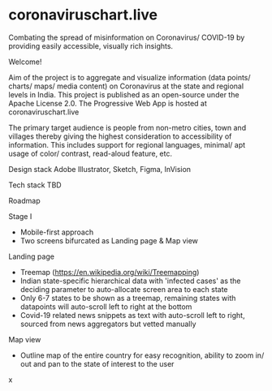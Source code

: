 # coronaviruschart.live
Combating the spread of misinformation on Coronavirus/ COVID-19 by providing easily accessible, visually rich insights.

Welcome!

Aim of the project is to aggregate and visualize information (data points/ charts/ maps/ media content) on Coronavirus at the state and regional levels in India. This project is published as an open-source under the Apache License 2.0. The Progressive Web App is hosted at coronaviruschart.live

The primary target audience is people from non-metro cities, town and villages thereby giving the highest consideration to accessibility of information. This includes support for regional languages, minimal/ apt usage of color/ contrast, read-aloud feature, etc.

Design stack 
Adobe Illustrator, Sketch, Figma, InVision

Tech stack 
TBD


Roadmap

Stage I
- Mobile-first approach
- Two screens bifurcated as Landing page & Map view

Landing page
- Treemap (https://en.wikipedia.org/wiki/Treemapping)
- Indian state-specific hierarchical data with 'infected cases' as the deciding parameter to auto-allocate screen area to each state
- Only 6-7 states to be shown as a treemap, remaining states with datapoints will auto-scroll left to right at the bottom
- Covid-19 related news snippets as text with auto-scroll left to right, sourced from news aggregators but vetted manually

Map view
- Outline map of the entire country for easy recognition, ability to zoom in/ out and pan to the state of interest to the user

x
